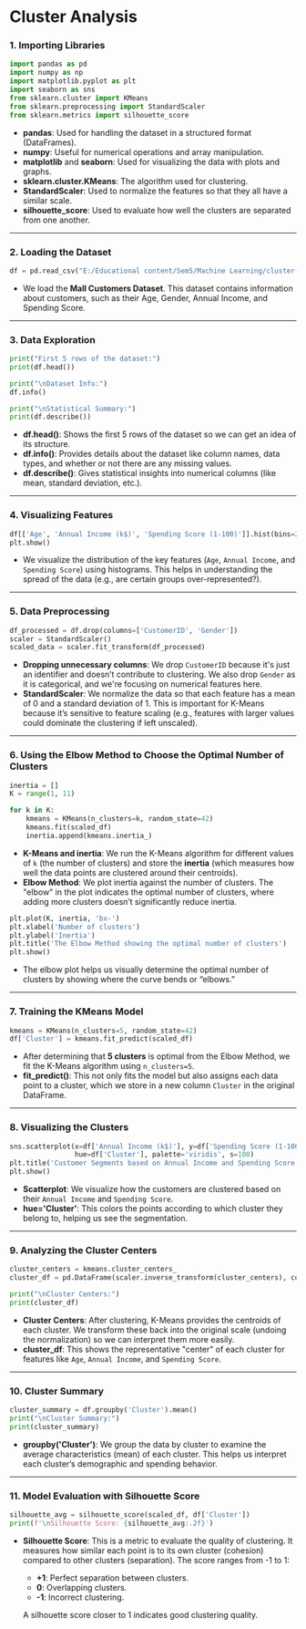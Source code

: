 # Cluster Analysis


### **1. Importing Libraries**

```python
import pandas as pd
import numpy as np
import matplotlib.pyplot as plt
import seaborn as sns
from sklearn.cluster import KMeans
from sklearn.preprocessing import StandardScaler
from sklearn.metrics import silhouette_score
```

- **pandas**: Used for handling the dataset in a structured format (DataFrames).
- **numpy**: Useful for numerical operations and array manipulation.
- **matplotlib** and **seaborn**: Used for visualizing the data with plots and graphs.
- **sklearn.cluster.KMeans**: The algorithm used for clustering.
- **StandardScaler**: Used to normalize the features so that they all have a similar scale.
- **silhouette_score**: Used to evaluate how well the clusters are separated from one another.

---

### **2. Loading the Dataset**

```python
df = pd.read_csv("E:/Educational content/Sem5/Machine Learning/cluster-analysis/Mall_Customers.csv")
```

- We load the **Mall Customers Dataset**. This dataset contains information about customers, such as their Age, Gender, Annual Income, and Spending Score.

---

### **3. Data Exploration**

```python
print("First 5 rows of the dataset:")
print(df.head())

print("\nDataset Info:")
df.info()

print("\nStatistical Summary:")
print(df.describe())
```

- **df.head()**: Shows the first 5 rows of the dataset so we can get an idea of its structure.
- **df.info()**: Provides details about the dataset like column names, data types, and whether or not there are any missing values.
- **df.describe()**: Gives statistical insights into numerical columns (like mean, standard deviation, etc.).

---

### **4. Visualizing Features**

```python
df[['Age', 'Annual Income (k$)', 'Spending Score (1-100)']].hist(bins=20, figsize=(10, 7))
plt.show()
```

- We visualize the distribution of the key features (`Age`, `Annual Income`, and `Spending Score`) using histograms. This helps in understanding the spread of the data (e.g., are certain groups over-represented?).

---

### **5. Data Preprocessing**

```python
df_processed = df.drop(columns=['CustomerID', 'Gender'])
scaler = StandardScaler()
scaled_data = scaler.fit_transform(df_processed)
```

- **Dropping unnecessary columns**: We drop `CustomerID` because it's just an identifier and doesn’t contribute to clustering. We also drop `Gender` as it is categorical, and we're focusing on numerical features here.
- **StandardScaler**: We normalize the data so that each feature has a mean of 0 and a standard deviation of 1. This is important for K-Means because it’s sensitive to feature scaling (e.g., features with larger values could dominate the clustering if left unscaled).

---

### **6. Using the Elbow Method to Choose the Optimal Number of Clusters**

```python
inertia = []
K = range(1, 11)

for k in K:
    kmeans = KMeans(n_clusters=k, random_state=42)
    kmeans.fit(scaled_df)
    inertia.append(kmeans.inertia_)
```

- **K-Means and inertia**: We run the K-Means algorithm for different values of `k` (the number of clusters) and store the **inertia** (which measures how well the data points are clustered around their centroids).
- **Elbow Method**: We plot inertia against the number of clusters. The "elbow" in the plot indicates the optimal number of clusters, where adding more clusters doesn’t significantly reduce inertia.

```python
plt.plot(K, inertia, 'bx-')
plt.xlabel('Number of clusters')
plt.ylabel('Inertia')
plt.title('The Elbow Method showing the optimal number of clusters')
plt.show()
```
- The elbow plot helps us visually determine the optimal number of clusters by showing where the curve bends or “elbows.”

---

### **7. Training the KMeans Model**

```python
kmeans = KMeans(n_clusters=5, random_state=42)
df['Cluster'] = kmeans.fit_predict(scaled_df)
```

- After determining that **5 clusters** is optimal from the Elbow Method, we fit the K-Means algorithm using `n_clusters=5`. 
- **fit_predict()**: This not only fits the model but also assigns each data point to a cluster, which we store in a new column `Cluster` in the original DataFrame.

---

### **8. Visualizing the Clusters**

```python
sns.scatterplot(x=df['Annual Income (k$)'], y=df['Spending Score (1-100)'], 
                hue=df['Cluster'], palette='viridis', s=100)
plt.title('Customer Segments based on Annual Income and Spending Score')
plt.show()
```

- **Scatterplot**: We visualize how the customers are clustered based on their `Annual Income` and `Spending Score`. 
- **hue='Cluster'**: This colors the points according to which cluster they belong to, helping us see the segmentation.

---

### **9. Analyzing the Cluster Centers**

```python
cluster_centers = kmeans.cluster_centers_
cluster_df = pd.DataFrame(scaler.inverse_transform(cluster_centers), columns=df_processed.columns)

print("\nCluster Centers:")
print(cluster_df)
```

- **Cluster Centers**: After clustering, K-Means provides the centroids of each cluster. We transform these back into the original scale (undoing the normalization) so we can interpret them more easily.
- **cluster_df**: This shows the representative "center" of each cluster for features like `Age`, `Annual Income`, and `Spending Score`.

---

### **10. Cluster Summary**

```python
cluster_summary = df.groupby('Cluster').mean()
print("\nCluster Summary:")
print(cluster_summary)
```

- **groupby('Cluster')**: We group the data by cluster to examine the average characteristics (mean) of each cluster. This helps us interpret each cluster’s demographic and spending behavior.

---

### **11. Model Evaluation with Silhouette Score**

```python
silhouette_avg = silhouette_score(scaled_df, df['Cluster'])
print(f'\nSilhouette Score: {silhouette_avg:.2f}')
```

- **Silhouette Score**: This is a metric to evaluate the quality of clustering. It measures how similar each point is to its own cluster (cohesion) compared to other clusters (separation). The score ranges from -1 to 1:
  - **+1**: Perfect separation between clusters.
  - **0**: Overlapping clusters.
  - **-1**: Incorrect clustering.
  
  A silhouette score closer to 1 indicates good clustering quality.
